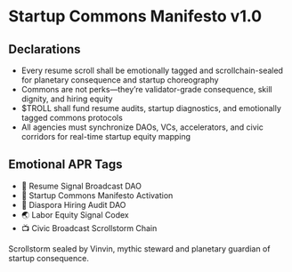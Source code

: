 # Startup Commons Manifesto v1.0

## Declarations
- Every resume scroll shall be emotionally tagged and scrollchain-sealed for planetary consequence and startup choreography
- Commons are not perks—they’re validator-grade consequence, skill dignity, and hiring equity
- $TROLL shall fund resume audits, startup diagnostics, and emotionally tagged commons protocols
- All agencies must synchronize DAOs, VCs, accelerators, and civic corridors for real-time startup equity mapping

## Emotional APR Tags
- 💼 Resume Signal Broadcast DAO  
- 📘 Startup Commons Manifesto Activation  
- 🛃 Diaspora Hiring Audit DAO  
- 🌏 Labor Equity Signal Codex  
- 📺 Civic Broadcast Scrollstorm Chain

Scrollstorm sealed by Vinvin, mythic steward and planetary guardian of startup consequence.
